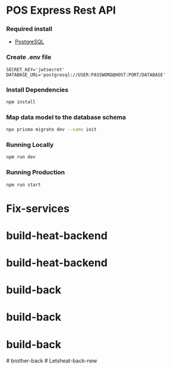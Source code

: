# POS Express Rest API

### Required install
- [PostgreSQL](https://www.postgresql.org/)

### Create .env file

```env
SECRET_KEY='jwtsecret'
DATABASE_URL='postgresql://USER:PASSWORD@HOST:PORT/DATABASE'
```

### Install Dependencies
```bash
npm install
```

### Map data model to the database schema
```bash
npx prisma migrate dev --name init
```

### Running Locally
```bash
npm run dev
```

### Running Production
```bash
npm run start
```
# Fix-services
# build-heat-backend
# build-heat-backend
# build-back
# build-back
# build-back
#   b r o t h e r - b a c k  
 #   L e t s h e a t - b a c k - n e w  
 